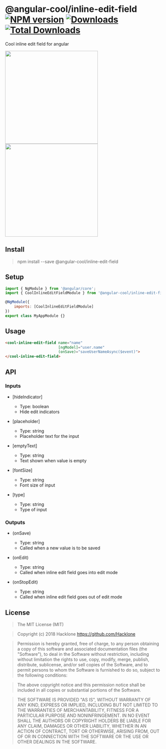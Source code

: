 [npm-url]: https://npmjs.org/package/@angular-cool/inline-edit-field
[npm-image]: https://img.shields.io/npm/v/@angular-cool/inline-edit-field.svg
[downloads-image]: https://img.shields.io/npm/dm/@angular-cool/inline-edit-field.svg
[total-downloads-image]: https://img.shields.io/npm/dt/@angular-cool/inline-edit-field.svg

# @angular-cool/inline-edit-field [![NPM version][npm-image]][npm-url] [![Downloads][downloads-image]][npm-url]  [![Total Downloads][total-downloads-image]][npm-url]
Cool inline edit field for angular

<img src="https://image.ibb.co/czt6FU/Screen_Shot_2018_09_08_at_0_33_05.png" width="300">
<img src="https://image.ibb.co/eQi6FU/Screen_Shot_2018_09_08_at_0_34_02.png" width="300">

## Install 
> npm install --save @angular-cool/inline-edit-field

## Setup
```javascript
import { NgModule } from '@angular/core';
import { CoolInlineEditFieldModule } from '@angular-cool/inline-edit-field';

@NgModule({
    imports: [CoolInlineEditFieldModule]
})
export class MyAppModule {}
```

## Usage
```html
<cool-inline-edit-field name="name"
                        [ngModel]="user.name"
                        (onSave)="saveUserNameAsync($event)">
</cool-inline-edit-field>
```

## API
### Inputs
* \[hideIndicator]
    - Type: boolean 
    - Hide edit indicators
  
* \[placeholder]
    - Type: string 
    - Placeholder text for the input
  
* \[emptyText]
    - Type: string 
    - Text shown when value is empty
  
* \[fontSize]
    - Type: string 
    - Font size of input
   
* \[type]
    - Type: string  
    - Type of input

### Outputs
* \(onSave)
    - Type: string
    - Called when a new value is to be saved
    
* \(onEdit)
    - Type: string
    - Called when inline edit field goes into edit mode
    
* \(onStopEdit)
    - Type: string
    - Called when inline edit field goes out of edit mode 

## License
> The MIT License (MIT)

> Copyright (c) 2018 Hacklone
> https://github.com/Hacklone

> Permission is hereby granted, free of charge, to any person obtaining a copy
> of this software and associated documentation files (the "Software"), to deal
> in the Software without restriction, including without limitation the rights
> to use, copy, modify, merge, publish, distribute, sublicense, and/or sell
> copies of the Software, and to permit persons to whom the Software is
> furnished to do so, subject to the following conditions:

> The above copyright notice and this permission notice shall be included in all
> copies or substantial portions of the Software.

> THE SOFTWARE IS PROVIDED "AS IS", WITHOUT WARRANTY OF ANY KIND, EXPRESS OR
> IMPLIED, INCLUDING BUT NOT LIMITED TO THE WARRANTIES OF MERCHANTABILITY,
> FITNESS FOR A PARTICULAR PURPOSE AND NONINFRINGEMENT. IN NO EVENT SHALL THE
> AUTHORS OR COPYRIGHT HOLDERS BE LIABLE FOR ANY CLAIM, DAMAGES OR OTHER
> LIABILITY, WHETHER IN AN ACTION OF CONTRACT, TORT OR OTHERWISE, ARISING FROM,
> OUT OF OR IN CONNECTION WITH THE SOFTWARE OR THE USE OR OTHER DEALINGS IN THE
> SOFTWARE.
